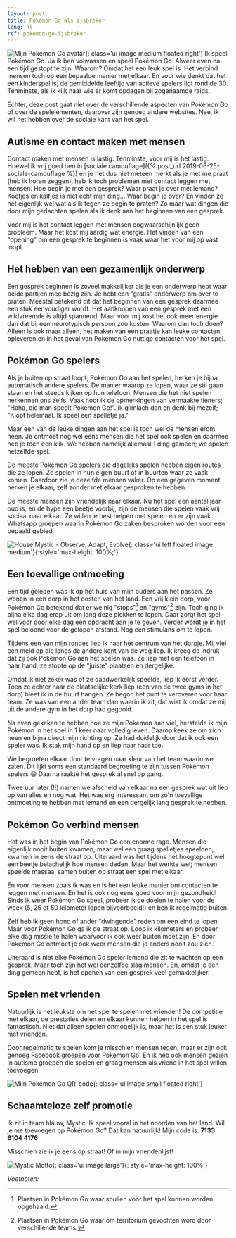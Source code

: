 ```yaml
---
layout: post
title: Pokémon Go als ijsbreker
lang: nl
ref: pokemon-go-ijsbreker
---
```

![Mijn Pokémon Go avatar](/assets/img/profiel-pokemon.png){: class='ui image medium floated right'}
Ik speel Pokémon Go. Ja ik ben volwassen en speel Pokémon Go. Alweer even na een tijd gestopt te zijn. Waarom? Omdat het een leuk spel is. Het verbind mensen toch op een bepaalde manier met elkaar. En voor wie denkt dat het een kinderspel is; de gemiddelde leeftijd van actieve spelers ligt rond de 30. Tenminste, als ik kijk naar wie er komt opdagen bij zogenaamde raids.

Echter, deze post gaat niet over de verschillende aspecten van Pokémon Go of over de spelelementen, daarover zijn genoeg andere websites. Nee, ik wil het hebben over de sociale kant van het spel.

## Autisme en contact maken met mensen
Contact maken met mensen is lastig. Tenminste, voor mij is het lastig. Hoewel ik vrij goed ben in [sociale camouflage]({% post_url 2019-06-25-sociale-camouflage %}) en je het dus niet meteen merkt als je met me praat (heb ik horen zeggen), heb ik toch problemen met contact leggen met mensen.
Hoe begin je met een gesprek? Waar praat je over met iemand? Koetjes en kalfjes is niet echt mijn ding... Waar begin je over? En vinden ze het eigenlijk wel wat als ik tegen ze begin te praten?
Zo maar wat dingen die door mijn gedachten spelen als ik denk aan het beginnen van een gesprek.

Voor mij is het contact leggen met mensen oogwaarschijnlijk geen probleem. Maar het kost mij aardig wat energie. Het vinden van een "opening" om een gesprek te beginnen is vaak waar het voor mij op vast loopt.

## Het hebben van een gezamenlijk onderwerp
Een gesprek beginnen is zoveel makkelijker als je een onderwerp hebt waar beide partijen mee bezig zijn. Je hebt een "gratis" onderwerp om over te praten. Meestal betekend dit dat het beginnen van een gesprek daarmee een stuk eenvoudiger wordt.
Het aanknopen van een gesprek met een wildvreemde is altijd spannend. Maar voor mij kost het ook meer energie dan dat bij een neurotypisch persoon zou kosten.
Waarom dan toch doen? Alleen is ook maar alleen, het maken van een praatje kan leuke contacten opleveren en in het geval van Pokémon Go nuttige contacten voor het spel.

## Pokémon Go spelers
Als je buiten op straat loopt, Pokémon Go aan het spelen, herken je bijna automatisch andere spelers. De manier waarop ze lopen, waar ze stil gaan staan en het steeds kijken op hun telefoon. Mensen die het niet spelen herkennen ons zelfs. Vaak hoor ik de opmerkingen van vermaakte tieners; "Haha, die man speelt Pokémon Go!". Ik glimlach dan en denk bij mezelf; "Klopt helemaal. Ik speel een spelletje ja."

Maar een van de leuke dingen aan het spel is toch wel de mensen erom heen. Je ontmoet nog wel eens mensen die het spel ook spelen en daarmee heb je toch een klik. We hebben namelijk allemaal 1 ding gemeen; we spelen hetzelfde spel.

De meeste Pokémon Go spelers die dagelijks spelen hebben eigen routes die ze lopen. Ze spelen in hun eigen buurt of in buurten waar ze vaak komen. Daardoor zie je dezelfde mensen vaker. Op een gegeven moment herken je elkaar, zelf zonder met elkaar gesproken te hebben.

De meeste mensen zijn vriendelijk naar elkaar. Nu het spel een aantal jaar oud is, en de hype een beetje voorbij, zijn de mensen die spelen vaak vrij sociaal naar elkaar. Ze willen je best helpen met spelen en er zijn vaak Whatsapp groepen waarin Pokémon Go zaken besproken worden voor een bepaald gebied.

![House Mystic - Observe, Adapt, Evolve](/assets/img/housemystic.jpg){: class='ui left floated image medium'}{:style='max-height: 100%;'}
## Een toevallige ontmoeting
Een tijd geleden was ik op het huis van mijn ouders aan het passen. Ze wonen in een dorp in het oosten van het land. Een vrij klein dorp, voor Pokémon Go betekend dat er weinig "stops"[^1] en "gyms"[^2] zijn. Toch ging ik bijna elke dag erop uit om lang deze plekken te lopen. Daar zorgt het spel wel voor door elke dag een opdracht aan je te geven. Verder wordt je in het spel beloond voor de gelopen afstand. Nog een stimulans om te lopen.

Tijdens een van mijn rondes liep ik naar het centrum van het dorpje. Mij viel een meid op die langs de andere kant van de weg liep. Ik kreeg de indruk dat zij ook Pokémon Go aan het spelen was. Ze liep met een telefoon in haar hand, ze stopte op de "juiste" plaatsen en dergelijke.

Omdat ik niet zeker was of ze daadwerkelijk speelde, liep ik eerst verder. Toen ze echter naar de plaatselijke kerk liep (een van de twee gyms in het dorp) bleef ik in de buurt hangen. Ze begon het punt te veroveren voor haar team. Ze was van een ander team dan waarin ik zit, dat wist ik omdat ze mij uit de andere gym in het dorp had gegooid.

Na even gekeken te hebben hoe ze mijn Pokémon aan viel, herstelde ik mijn Pokémon in het spel in 1 keer naar volledig leven. Daarop keek ze om zich heen en bijna direct mijn richting op. Ze had duidelijk door dat ik ook een speler was. Ik stak mijn hand op en liep naar haar toe.

We begroeten elkaar door te vragen naar kleur van het team waarin we zaten. Dit lijkt soms een standaard begroeting te zijn tussen Pokémon spelers :smile: Daarna raakte het gesprek al snel op gang.

Twee uur later (!!) namen we afscheid van elkaar na een gesprek wat uit liep op van alles en nog wat. Het was erg interessant om zo'n toevallige ontmoeting te hebben met iemand en een dergelijk lang gesprek te hebben.

## Pokémon Go verbind mensen
Het was in het begin van Pokémon Go een enorme rage. Mensen die eigenlijk nooit buiten kwamen, maar wel een graag spelletjes speelden, kwamen in eens de straat op. Uiteraard was het tijdens het hoogtepunt wel een beetje belachelijk hoe mensen deden. Maar het werkte wel; mensen speelde massaal samen buiten op straat een spel met elkaar.

En voor mensen zoals ik was en is het een leuke manier om contacten te leggen met mensen. En het is ook nog eens goed voor mijn gezondheid! Sinds ik weer Pokémon Go speel, probeer ik de doelen te halen voor de week (5, 25 of 50 kilometer lopen bijvoorbeeld!) en ben ik regelmatig buiten.

Zelf heb ik geen hond of ander "dwingende" reden om een eind te lopen. Maar voor Pokémon Go ga ik de straat op. Loop ik kilometers en probeer elke dag missie te halen waarvoor ik ook weer buiten moet zijn. En door Pokémon Go ontmoet je ook weer mensen die je anders nooit zou zien.

Uiteraard is niet elke Pokémon Go speler iemand die zit te wachten op een gesprek. Maar toch zijn het wel eenzelfde slag mensen. En, omdat je een ding gemeen hebt, is het openen van een gesprek veel gemakkelijker.

## Spelen met vrienden
Natuurlijk is het leukste om het spel te spelen met vrienden! De competitie met elkaar, de prestaties delen en elkaar kunnen helpen in het spel is fantastisch. Niet dat alleen spelen onmogelijk is, maar het is een stuk leuker met vrienden.

Door regelmatig te spelen kom je misschien mensen tegen, maar er zijn ook genoeg Facebook groepen voor Pokémon Go. En ik heb ook mensen gezien in autisme groepen die spelen en graag mensen als vriend in het spel willen toevoegen.

![Mijn Pokémon Go QR-code](/assets/img/qrcode-pokemon.png){: class='ui image small floated right'}
## Schaamteloze zelf promotie
Ik zit in team blauw, Mystic. Ik speel vooral in het noorden van het land. Wil je me toevoegen op Pokémon Go? Dat kan natuurlijk! Mijn code is: **7133 6104 4176**

Misschien zie ik je eens op straat! Of in mijn vriendenlijst!

![Mystic Motto](/assets/img/mysticmotto.jpg){: class='ui image large'}{: style='max-height: 100%'}

_Voetnoten:_

[^1]: Plaatsen in Pokémon Go waar spullen voor het spel kunnen worden opgehaald.

[^2]: Plaatsen in Pokémon Go waar om territorium gevochten word door verschillende teams.